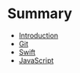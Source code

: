 # Summary

* [Introduction](README.md)
* [Git](git/README.md)
* [Swift](swift/README.md)
* [JavaScript](js/README.md)



